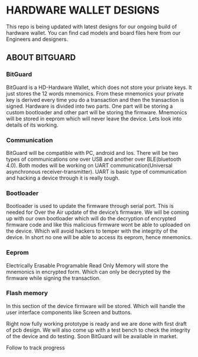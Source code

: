 # HARDWARE WALLET DESIGNS

This repo is being updated with latest designs for our ongoing build of hardware wallet. You can find cad models and board files here from our Engineers and designers.

## ABOUT BITGUARD

### BitGuard

BitGuard is a HD-Hardware Wallet, which does not store your private keys. It just stores the 12 words mnemonics. From these mnemonics your private key is derived every time you do a transaction and then the transaction is signed. Hardware is divided into two parts. One part will be storing a custom bootloader and other part will be storing the firmware. Mnemonics will be stored in eeprom which will never leave the device. Lets look into details of its working.

### Communication

BitGuard will be compatible with PC, android and Ios. There will be two types of communications one over USB and another over BLE(bluetooth 4.0). Both modes will be working on UART communication(Universal asynchronous receiver-transmitter). UART is basic type of communication and hacking a device through it is really tough.

### Bootloader

Bootloader is used to update the firmware through serial port. This is needed for Over the Air update of the device’s firmware. We will be coming up with our own bootloader which will do the decryption of encrypted firmware code and like this malicious firmware wont be able to uploaded on the device. Which will avoid hackers to temper with the integrity of the device. In short no one will be able to access its eeprom, hence mnemonics.

### Eeprom

Electrically Erasable Programable Read Only Memory will store the mnemonics in encrypted form. Which can only be decrypted by the firmware while signing the transaction.

### Flash memory

In this section of the device firmware will be stored. Which will handle the user interface components like Screen and buttons.

Right now fully working prototype is ready and we are done with first draft of pcb design. We will also come up with a test bench to check the integrity of the device and do testing. Soon BitGuard will be available in market.

Follow to track progress
